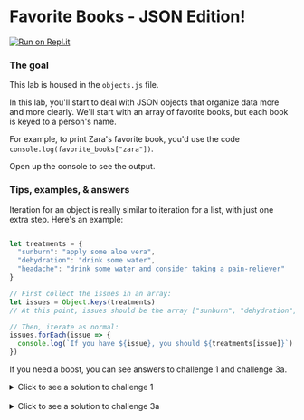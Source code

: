 # Favorite Books - JSON Edition!

[![Run on Repl.it](https://repl.it/badge/github/upperlinecode/favorite-books-object-practice-javascript)](https://repl.it/github/upperlinecode/favorite-books-object-practice-javascript)

### The goal

This lab is housed in the `objects.js` file. 

In this lab, you'll start to deal with JSON objects that organize data more and more clearly. We'll start with an array of favorite books, but each book is keyed to a person's name.

For example, to print Zara's favorite book, you'd use the code `console.log(favorite_books["zara"])`.

Open up the console to see the output.

### Tips, examples, & answers

Iteration for an object is really similar to iteration for a list, with just one extra step. Here's an example:

```js

let treatments = {
  "sunburn": "apply some aloe vera",
  "dehydration": "drink some water",
  "headache": "drink some water and consider taking a pain-reliever"
}

// First collect the issues in an array:
let issues = Object.keys(treatments)
// At this point, issues should be the array ["sunburn", "dehydration", "headache"]

// Then, iterate as normal:
issues.forEach(issue => {
  console.log(`If you have ${issue}, you should ${treatments[issue]}`)
})
```

If you need a boost, you can see answers to challenge 1 and challenge 3a.

<details>
  <summary> Click to see a solution to challenge 1 </summary>

  ```js

    // Reassign values for a key in a dictionary the same way we replace items in a list:
    favorite_books["jeff"] = "The Martian"
    // You can print it out to check whether it works by also including this line of debugging code:
    console.log(favorite_books["jeff"])

  ```

</details>
<br>

<details>
  <summary> Click to see a solution to challenge 3a </summary>

  ```js
  let people = Object.keys(favorite_books) // This should collect JUST the keys and return them as an array.
  ```

</details>
<br>
